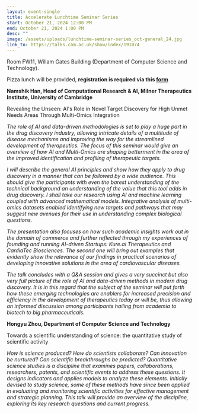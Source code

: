 ```yaml
---
layout: event-single
title: Accelerate Lunchtime Seminar Series
start: October 21, 2024 12:00 PM
end: October 21, 2024 1:00 PM
desc: ""
image: /assets/uploads/lunchtime-seminar-series_oct-general_24.jpg
link_to: https://talks.cam.ac.uk/show/index/191074
---
```

Room FW11, Willam Gates Building (Department of Computer Science and Technology).

Pizza lunch will be provided, **registration is required via this [form](https://forms.office.com/Pages/DesignPageV2.aspx?subpage=design&token=78665653bfaf4d1a9058d225dd14dcdc&id=RQSlSfq9eUut41R7TzmG6SCH_8-s-LhNq5ASf8etR39UOEkyNUZaQ09NQkcyQlJROEZNUzBJUDlEWi4u&analysis=false&topview=Preview)**

**Namshik Han, Head of Computational Research & AI, Milner Therapeutics Institute, University of Cambridge**

Revealing the Unseen: AI's Role in Novel Target Discovery for High Unmet Needs Areas Through Multi-Omics Integration

*The role of AI and data-driven methodologies is set to play a huge part in the drug discovery industry, allowing intricate details of a multitude of disease mechanisms and improving the way for the streamlined development of therapeutics. The focus of this seminar would give an overview of how AI and Multi-Omics are shaping betterment in the area of the improved identification and profiling of therapeutic targets.*

*I will describe the general AI principles and show how they apply to drug discovery in a manner that can be followed by a wide audience. This should give the participants with even the barest understanding of the technical background an understanding of the value that this tool adds in drug discovery. I shall take our research using AI and machine learning coupled with advanced mathematical models. Integrative analysis of multi-omics datasets enabled identifying new targets and pathways that may suggest new avenues for their use in understanding complex biological questions.*

*The presentation also focuses on how such academic insights work out in the domain of commerce and further reflected through my experiences of founding and running AI-driven Startups: Kure.ai Therapeutics and CardiaTec Biosciences. The second one will bring out examples that evidently show the relevance of our findings in practical scenarios of developing innovative solutions in the area of cardiovascular diseases.*

*The talk concludes with a Q&A session and gives a very succinct but also very full picture of the role of AI and data-driven methods in modern drug discovery. It is in this regard that the subject of the seminar will put forth how these emerging technologies are enablers for increased precision and efficiency in the development of therapeutics today or will be, thus allowing an informed discussion among participants hailing from academia to biotech to big pharmaceuticals.*

**Hongyu Zhou, Department of Computer Science and Technology**

Towards a scientific understanding of science: the quantitative study of scientific activity

*How is science produced? How do scientists collaborate? Can innovation be nurtured? Can scientific breakthroughs be predicted? Quantitative science studies is a discipline that examines papers, collaborations, researchers, patents, and scientific events to address these questions. It designs indicators and applies models to analyze these elements. Initially devised to study science, some of these methods have since been applied in evaluating and monitoring scientific activities for effective management and strategic planning. This talk will provide an overview of the discipline, exploring its key research questions and current progress.*